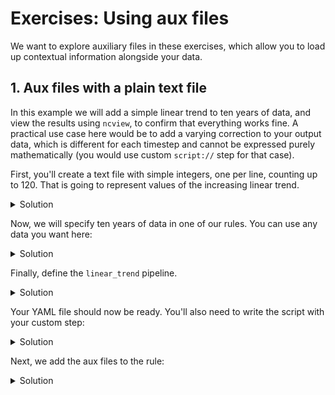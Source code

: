 # Exercises: Using aux files

We want to explore auxiliary files in these exercises, which allow you to load up contextual information
alongside your data. 

## 1. Aux files with a plain text file

In this example we will add a simple linear trend to ten years of data, and view the results using
`ncview`, to confirm that everything works fine. A practical use case here would be to add a varying
correction to your output data, which is different for each timestep and cannot be expressed purely
mathematically (you would use custom `script://` step for that case).

First, you'll create a text file with simple integers, one per line, counting up to 120. That is going to represent values of the increasing linear trend.

<details>
  <summary>Solution</summary>
  There are many ways to do this. For example:

  ```python
  numbers = list(range(1, 121))
  with open("numbers.txt", "w") as f:
      [f.write(f"{n}\n") for n in numbers]
  ```
  Or in pure shell:

  ```bash
  seq 1 120 > numbers.txt
  ```
</details>

Now, we will specify ten years of data in one of our rules. You can use any data you want here:

<details>
  <summary>Solution</summary>

  ```yaml
  general:
      cmor_version: CMIP6
  pymor:
      warn_on_no_rule: False
  rules:
      - name: "linear trend example"
        inputs:
          - pattern: "wo_fesom_....0101.nc"
            path: "/work/ab0995/a270243/pymor_workshop/exercises/data"
        aux:
          - name: "numbers"
            path: "numbers.txt"
        pipelines:
           - "linear_trend"
  ```
</details>

Finally, define the `linear_trend` pipeline. 

<details>
  <summary>Solution</summary>

  ```yaml
  general:
      cmor_version: CMIP6
  pymor:
      warn_on_no_rule: False
  rules:
      - name: "linear trend example"
        inputs:
          - path: "."
            pattern: "???"
        aux:
          - name: "numbers"
            path: "numbers.txt"
        pipelines:
         - "linear_trend"
  pipelines:
      - name: "linear_trend"
        steps:
          - "pymor.core.gather_inputs.load_mfdataset"
          - "pymor.std_lib.generic.get_variable"
          - "script://add_linear_trend.py:add_linear_trend"
          - "pymor.std_lib.generic.trigger_compute"
          - "pymor.std_lib.generic.show_data"
          - "pymor.std_lib.files.save_dataset"
   ```


</details>



Your YAML file should now be ready. You'll also need to write the script with your custom step:

    
<details>
  <summary>Solution</summary>

  ```python
  import xarray as xr


  def add_linear_trend(data, rule):
      numbers = rule.aux["numbers"]
      numbers = [int(n) for n in numbers.split()]
      # Convert the numbers into an xarray with timestamps:
      numbers = xr.DataArray(data=numbers, coords=[data.time])
      data += numbers
      data.name = "example"
      return data
  ```


</details>


Next, we add the aux files to the rule:
<details>
  <summary>Solution</summary>

  ```yaml
  rules:
      - name: "linear trend example"
        inputs:
          - path: "."
            pattern: "???"
        aux:
          - name: "numbers"
            path: "numbers.txt"
        pipelines:
           - "linear_trend"
  ```


</details>

